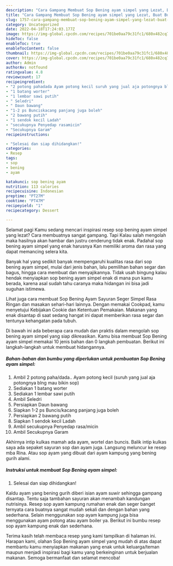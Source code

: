 ```yaml
---
description: "Cara Gampang Membuat Sop Bening ayam simpel yang Lezat, Buat Buka Puasa Bisa Manjain Lidah"
title: "Cara Gampang Membuat Sop Bening ayam simpel yang Lezat, Buat Buka Puasa Bisa Manjain Lidah"
slug: 1757-cara-gampang-membuat-sop-bening-ayam-simpel-yang-lezat-buat-buka-puasa-bisa-manjain-lidah
category: Uncategorized
date: 2022-04-18T17:24:03.177Z
image: https://img-global.cpcdn.com/recipes/701be0aa79c31fc1/680x482cq70/sop-bening-ayam-simpel-foto-resep-utama.jpg
hideToc: false
enableToc: true
enableTocContent: false
thumbnail: https://img-global.cpcdn.com/recipes/701be0aa79c31fc1/680x482cq70/sop-bening-ayam-simpel-foto-resep-utama.jpg
cover: https://img-global.cpcdn.com/recipes/701be0aa79c31fc1/680x482cq70/sop-bening-ayam-simpel-foto-resep-utama.jpg
author: Admin
authorAv: notfound
ratingvalue: 4.8
reviewcount: 17
recipeingredient:
- "2 potong pahadada Ayam potong kecil suruh yang jual aja potongnya blng mau bikin sop"
- "1 batang worter"
- "1 lembar sawi putih"
- " Seledri"
- " Daun bawang"
- "1-2 ps Bunciskacang panjang juga boleh"
- "2 bawang putih"
- "1 sendok kecil Ladah"
- "secukupnya Penyedap rasamicin"
- "Secukupnya Garam"
recipeinstructions:

- "Selesai dan siap dihidangkan!"
categories:
- Resep
tags:
- sop
- bening
- ayam

katakunci: sop bening ayam 
nutrition: 113 calories
recipecuisine: Indonesian
preptime: "PT27M"
cooktime: "PT47M"
recipeyield: "1"
recipecategory: Dessert

---
```



Selamat pagi Kamu sedang mencari inspirasi resep sop bening ayam simpel yang lezat? Cara membuatnya sangat gampang. Tapi Kalau salah mengolah maka hasilnya akan hambar dan justru cenderung tidak enak. Padahal sop bening ayam simpel yang enak harusnya Kan memiliki aroma dan rasa yang dapat memancing selera kita.


Banyak hal yang sedikit banyak mempengaruhi kualitas rasa dari sop bening ayam simpel, mulai dari jenis bahan, lalu pemilihan bahan segar dan bagus, hingga cara membuat dan menyajikannya. Tidak usah bingung kalau hendak menyiapkan sop bening ayam simpel enak di mana pun kamu berada, karena asal sudah tahu caranya maka hidangan ini bisa jadi suguhan istimewa.

Lihat juga cara membuat Sop Bening Ayam Sayuran Seger Simpel Rasa Ringan dan masakan sehari-hari lainnya. Dengan memakai Cookpad, kamu menyetujui Kebijakan Cookie dan Ketentuan Pemakaian. Makanan yang enak disantap di saat sedang hangat ini dapat memberikan rasa segar dan tentunya kehangatan pada tubuh.


Di bawah ini ada beberapa cara mudah dan praktis dalam mengolah sop bening ayam simpel yang siap dikreasikan. Kamu bisa membuat Sop Bening ayam simpel memakai 10 jenis bahan dan 0 langkah pembuatan. Berikut ini langkah-langkah untuk membuat hidangannya.

<!--inarticleads1-->

##### Bahan-bahan dan bumbu yang diperlukan untuk pembuatan Sop Bening ayam simpel:

1. Ambil 2 potong paha/dada.. Ayam potong kecil (suruh yang jual aja potongnya blng mau bikin sop)
1. Sediakan 1 batang worter
1. Sediakan 1 lembar sawi putih
1. Ambil  Seledri
1. Persiapkan  Daun bawang
1. Siapkan 1-2 ps Buncis/kacang panjang juga boleh
1. Persiapkan 2 bawang putih
1. Siapkan 1 sendok kecil Ladah
1. Ambil secukupnya Penyedap rasa/micin
1. Ambil Secukupnya Garam


Akhirnya intip kulkas mamah ada ayam, wortel dan buncis. Balik intip kulkas saya ada sepaket sayuran sop dan ayam juga. Langsung meluncur ke resep mba Rina. Atau sop ayam yang dibuat dari ayam kampung yang bening gurih alami. 

<!--inarticleads2-->

##### Instruksi untuk membuat Sop Bening ayam simpel:


1. Selesai dan siap dihidangkan!

Kaldu ayam yang bening gurih diberi isian ayam suwir sehingga gampang disantap. Tentu saja tambahan sayuran akan menambah kandungan nutrisinya. Resep sop ayam kampung rumahan enak dan seger banget ternyata cara buatnya sangat mudah sekali dan dengan bahan yang sederhana. Selain menggunakan sop ayam kampung juga bisa menggunakan ayam potong atau ayam boiler ya. Berikut ini bumbu resep sop ayam kampung enak dan sederhana. 

Terima kasih telah membaca resep yang kami tampilkan di halaman ini. Harapan kami, olahan Sop Bening ayam simpel yang mudah di atas dapat membantu kamu menyiapkan makanan yang enak untuk keluarga/teman maupun menjadi inspirasi bagi kamu yang berkeinginan untuk berjualan makanan. Semoga bermanfaat dan selamat mencoba!
